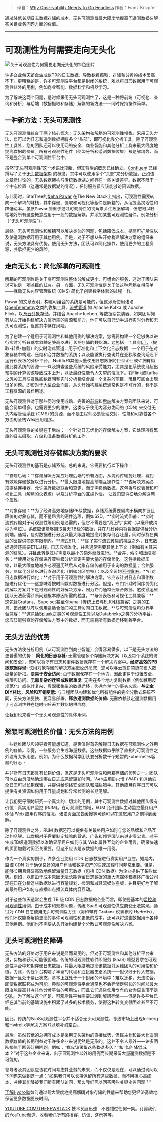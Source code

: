 
<!--
title: 为什么可观测性需要无头化
cover: https://cdn.thenewstack.io/media/2025/02/a6b445ba-headless-observability.jpg
-->

> 译自：[Why Observability Needs To Go Headless](https://thenewstack.io/why-observability-needs-to-go-headless/)
> 作者：Franz Knupfer

通过降低长期日志数据存储的成本，无头可观测性最大限度地提高了遥测数据在解答关键业务问题方面的价值。

---


# 可观测性为何需要走向无头化

![关于可观测性为何需要走向无头化的特色图片](https://cdn.thenewstack.io/media/2025/02/a6b445ba-headless-observability-1024x576.jpg)

许多企业每天都会生成数TB的日志数据，导致数据摄取、存储和分析的成本居高不下。更糟糕的是，许多可观测性平台都是封闭的系统，难以将日志数据用于可观测性以外的用例，例如商业智能、数据科学和机器学习。

为了解决这两个问题，是时候采用无头可观测性了，这是一种将前端（可视化、查询和分析）与后端（数据摄取和存储）解耦的新方法——同时保持操作简单。


## 一种新方法：无头可观测性

无头可观测性结合了两个核心概念：无头架构和解耦的可观测性堆栈。采用无头方法，您可以为日志和遥测数据拥有多个“头部”，即可视化和分析工具。除了可观测性工具外，您的团队还可以使用网络安全、商业智能和其他分析工具来最大限度地提高数据的价值。所有可观测性组件（例如分析和遥测数据收集）都是解耦的，而不是整合到单个可观测性平台中。

虽然“无头可观测性”这个术语比较新，但其背后的概念已经确立。[Confluent](https://www.confluent.io/?utm_content=inline+mention) 已经撰写了关于[无头数据架构](https://www.confluent.io/blog/shift-left-headless-data-architecture-part-1/) 的概念，其中可以使用多个“头部”来分析数据。正如该文章所讨论的，无头数据架构与传统数据湖之间存在一些关键差异。数据不限于一个中心位置（这通常是数据湖的情况），任何服务都应该能够访问该数据。

与此同时，StarTree的[Neha Pawar](https://thenewstack.io/reimagining-observability-the-case-for-a-disaggregated-stack/) 在The New Stack上指出，可观测性需要转向一个解耦的堆栈，其中存储、摄取和可视化等组件是解耦的，从而提高灵活性和降低成本。虽然Pawar 侧重于通过可观测性的视角来关注数据解耦，但您可以轻松地将所有这些概念应用于一般的数据解耦，并添加某些可观测性组件，例如分析（“无头可观测性”）。

最终，无头可观测性和解耦可以解决类似的问题，包括降低成本、提高可扩展性以及使遥测数据可用于其他用例。但是，对于不想从头开始构建解决方案的组织来说，无头方法具有优势。使用无头方法，团队可以简化操作，使用更少的工程资源，并承担更少的风险。


## 走向无头化：简化解耦的可观测性

解耦的可观测性是关于将可观测性整体分解成更小、可组合的服务，这对于团队来说可能是一项艰巨的任务。另一方面，无头可观测性是关于使这种解耦变得简单——就像无头内容管理系统 (CMS) 简化了创建数字体验的过程一样。

Pawar 的文章表明，构建可组合的系统是可能的，但这涉及使用诸如[OpenTelemetry](https://thenewstack.io/opentelemetry-whats-new-with-the-second-biggest-cncf-project/)之类的收集工具，[流式管道](https://thenewstack.io/introduction-to-data-streaming) 如 Apache Kafka 或 Apache Flink，以及[云对象存储](https://thenewstack.io/object-storage-is-key-to-taming-cloud-costs/)，并结合 Apache Iceberg 等数据湖包装器。如果团队拥有从头开始构建解决方案所需的资源和能力，他们可以自己动手进行实时分析和无头可观测性，但这其中存在风险。

为了创建一个适用于可观测性和其他用例的解决方案，您需要构建一个足够快以进行实时分析且成本效益足够高以进行长期存储的数据湖。这包括一个具有[ETL](https://hydrolix.io/blog/etl-vs-elt/#h-what-is-etl)（提取-转换-加载）的实时流式管道，用于标准化和上下文化日志数据；一个用于在对象存储中构建、压缩和合并数据的系统；以及能够执行查询并在亚秒级查询延迟下运行仪表板的分析平台。
Netflix和其他大量使用日志数据的巨型企业或许拥有构建此类系统的资源——以及排查这些系统的风险承受能力，尤其是在系统使用超出预期的计算资源导致成本上升，以及最终性能令人失望的情况下。将Flink或Kafka之类的工具与高性能数据湖和实时分析相结合是一个复杂的项目，而且可能会出现很多问题。即使对于大型企业而言，从头开始构建系统通常也是不可行的，也不是工程资源的最佳用途。

无头可观测性对于那些同时使用成熟、完善的[前端](https://thenewstack.io/frontend-development/)和[后端](https://thenewstack.io/backend-development/)解决方案的团队来说，可能会简单得多，也需要更少的维护。这类似于使用内容分发网络 (CDN) 来交付无头内容管理系统 (CMS) 的资源，而不是工程师必须管理交付、性能和可靠性各个方面的全栈Web应用程序。

无头可观测性的关键在于后端：一个针对日志优化的存储解决方案，它处理所有繁重的日志摄取、存储和准备数据分析的工作。

## 无头可观测性对存储解决方案的要求
无头可观测性的基石是存储系统。总的来说，它需要执行以下操作：

**管理后端：**存储解决方案应处理后端的所有方面，从流式传输到处理，再到有效地存储数据以进行分析。**最大限度地提高前端互操作性：**该解决方案必须提供连接器，允许进行[数据联合](https://thenewstack.io/observability-isnt-enough-its-time-to-federate-log-data/)和查询，而无需移动数据。这包括与仪表板和可视化工具（解耦的仪表板）以及分析平台的互操作性。
让我们更详细地分解这两个属性。

**对象存储：**为了经济高效地存储PB级数据，存储系统需要偏向于横向扩展且廉价的对象存储，而不是昂贵的硬件选项，例如SSD。**实时流式传输：**实时流式传输对于可观测性等用例是必需的，但它不需要是“真正的”实时（以毫秒或纳秒为单位）。系统应该能够摄取每天TB级的数据，并在几秒钟内将数据提供给分析前端。通常，应对数据进行分区以最大限度地提高对象存储吞吐量，同时保持在典型的云提供商速率限制内。**流式ETL：**除了实时流式传输的挑战之外，日志数据通常还需要ETL过程。日志应标准化，并且通常需要其他上下文（例如有关其来源的信息）。并且此转换过程需要以最小的额外延迟进行。**合并、索引和压缩服务：**使用对象存储进行亚秒级分析查询需要大量的存储优化。这包括数据压缩，以最大限度地减少必须遍历然后从对象存储传输用于查询的数据量；合并服务，以优化分区以进行查询优化（例如分区剪枝）；以及全面的[索引策略](https://hydrolix.io/blog/indexing-all-columns/)。**针对日志数据进行优化：**对于用于可观测性的解决方案，它应该针对日志和事件数据进行优化——这意味着按时间戳对数据进行分区。但是，专门针对时间序列优化的解决方案并不是可观测性的好解决方案，因为它们通常会聚合数据。这使得运维团队无法获得诊断问题根本原因所需的粒度。**与仪表板和可视化工具兼容：**这包括Grafana、Superset甚至Kibana（传统上仅与ELK堆栈兼容）之类的工具，因此团队可以使用最适合他们的工具访问日志数据。**与可观测性和分析平台兼容：**这包括[Splunk](https://www.splunk.com/en_us/products/observability.html?utm_content=inline+mention)之类的可观测性工具以及Databricks之类的分析平台。您应该能够查询存储解决方案中的数据，而无需将所有数据迁移到新平台。

## 无头方法的优势
无头方法使分析用例（从可观测性到商业智能）变得容易得多。以下是无头方法的更普遍的优势：
**简化的日志存储:** 无需管理多个存储解决方案（以及每个系统的访问和安全），您可以将所有日志和事件数据保存在一个解决方案中。**经济高效的PB级数据存储:** 使用对象存储的解决方案更经济高效，您可以与云提供商协商更大数据量的折扣。**更易于安全访问:** 由于数据保存在一个地方，因此更易于设置安全、权限和访问。**无需复杂的迁移或数据重复:** 无需在多个地方复制数据（例如使用反规范化）或执行复杂、资源密集型的数据迁移，您拥有单一的事实来源。**与完全DIY相比，风险和开销更低:** 与工程团队构建和优化所有组件的完全分散式系统不同，无头方法更快、更容易部署。**释放遥测数据的价值:** 无需依赖锁定遥测数据用于可观测性并在短时间后丢弃数据的供应商。

让我们也来看一个无头可观测性的具体用例。

## 解锁可观测性的价值：无头方法的用例
一些运维团队和领导者可能想知道，是否值得首先解锁日志数据在可观测性之外用例的价值。毕竟，一些服务会生成海量数据，这些数据似乎除了直接的可观测性之外没有太多用途。例如，为什么数据科学团队要分析数千个短暂的Kubernetes容器的日志？

并非所有日志都具有长期价值，但这是无头可观测性和解耦存储的优势之一。团队可以自由灵活地确定哪些日志应保留更长时间。Web应用防火墙 (WAF) 和其他安全日志可以长期保留，并提供给网络安全团队和威胁猎手。其他应用程序日志可以提供有关资源如何用于容量规划和异常检测的长期见解。

让我们更仔细地研究一个真实的、切实的用例，其中可观测性数据对其他团队很有价值：真实用户监控 (RUM)。在可观测性领域，RUM 允许团队主动监控最终用户体验 Web 应用程序的情况。诸如页面加载缓慢等问题可以在激怒用户之前得到缓解。

除了可观测性之外，RUM 数据还可以提供有关最终用户如何与您的品牌和产品互动的见解。此数据对于需要制定战略的营销、广告和领导团队来说非常宝贵。对于生成TB级遥测数据以准确显示用户如何与其 Web 属性互动的企业而言，确保快速的页面加载时间至关重要，但这不应该是该数据的唯一用例。

作为一个真实的例子，许多企业使用 CDN 日志数据进行真实用户监控。短期内，监控 CDN 对于确保良好的用户体验和数字资产的快速加载时间非常重要。但是，能够长期且经济高效地保留海量日志数据（包括 CDN 数据）为企业提供了某些优势。例如，以前由于成本原因无法长期保留日志数据的重大流媒体和媒体广播公司现在正在分析这些数据以进行容量规划、检测和减轻流媒体盗版，并且更好地了解其最终用户如何与直播和点播流媒体内容互动。

对于这些每天通常会生成 TB 级 CDN 日志数据的企业而言，即使是基本的[监控和可观测性](https://thenewstack.io/monitoring-vs-observability-whats-the-difference/)用例，由于成本和规模问题，传统 SaaS 可观测性供应商也无法实现。通过对 CDN 日志使用无头可观测性方法（例如带有 Grafana 仪表板的 Hydrolix），他们不仅能够解锁更高的事件可观测性和更低的成本，还可以将这些数据用于各种其他用例。他们也不需要从头开始构建整个分散式可观测性解决方案。

## 无头可观测性的障碍
无头方法的好处对于用户来说是显而易见的，但对于可观测性和其他分析平台来说，实施和获利可能很困难。传统的可观测性软件即服务 (SaaS) 模型要求在可观测性平台中短期存储日志数据，并最大限度地提高该数据对运维团队的可用性和价值。为此，传统平台构建了丰富的代理和连接器生态系统——但仅限于传入数据。数据一旦处于静止状态，基本上就处于一个封闭的环境中：难以迁移，无法联合。
即使数据联邦成为可能，典型的可观测性平台通常也不会存储足够长的时间以最大限度地提高其与其他分析平台的可用性，而且它们通常使用专有的查询语言而不是[SQL](https://roadmap.sh/sql)。为了解决这个问题，可观测性平台需要过渡到解耦存储——但是许多平台已经在其当前的基础设施中积累了过多的技术债务，使得这种转变变得困难甚至不可能。

因此，传统的SaaS可观测性平台并不适合无头可观测性，导致市场上出现Iceberg和Hydrolix等解决方案可以填补的空白。

最后，虽然较低的总拥有成本是采用无头架构的直接优势，但民主化和最大化遥测数据价值的长期利益对于许多企业来说仍然是无形的。这并不令人意外——许多团队都陷于回答短期问题，例如：“我应该保留这些数据多久？”和“如何降低成本？”对于这些企业来说，出于可观测性以外的用例而长期保留大量遥测数据是不可能的。

领导者及其团队应该花时间考虑其业务的未来，而不仅仅是现在，可以通过询问以下问题来做到这一点：“如果我们可以长期保留所有这些数据，而不用担心高成本，并使其能够被我们所有团队访问，那么我们可以回答哪些关键业务问题？”

[了解Hydrolix](https://hydrolix.io/hydrolix-enterprise/)如何通过最大限度地提高解耦对象存储的性能来帮助您更经济高效地保留更多数据更长时间。

[YOUTUBE.COM/THENEWSTACK](https://youtube.com/thenewstack?sub_confirmation=1) 技术发展迅速，不要错过任何一集。订阅我们的YouTube频道，收看我们所有的播客、访谈、演示等等。